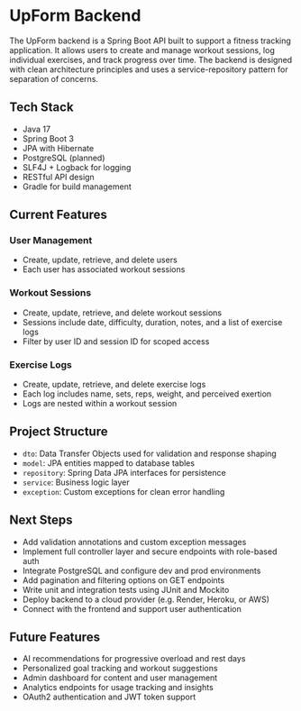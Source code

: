 # UpForm Backend

The UpForm backend is a Spring Boot API built to support a fitness tracking application. It allows users to create and manage workout sessions, log individual exercises, and track progress over time. The backend is designed with clean architecture principles and uses a service-repository pattern for separation of concerns.

## Tech Stack

- Java 17  
- Spring Boot 3  
- JPA with Hibernate  
- PostgreSQL (planned)  
- SLF4J + Logback for logging  
- RESTful API design  
- Gradle for build management

## Current Features

### User Management

- Create, update, retrieve, and delete users  
- Each user has associated workout sessions

### Workout Sessions

- Create, update, retrieve, and delete workout sessions  
- Sessions include date, difficulty, duration, notes, and a list of exercise logs  
- Filter by user ID and session ID for scoped access

### Exercise Logs

- Create, update, retrieve, and delete exercise logs  
- Each log includes name, sets, reps, weight, and perceived exertion  
- Logs are nested within a workout session

## Project Structure

- `dto`: Data Transfer Objects used for validation and response shaping  
- `model`: JPA entities mapped to database tables  
- `repository`: Spring Data JPA interfaces for persistence  
- `service`: Business logic layer  
- `exception`: Custom exceptions for clean error handling

## Next Steps

- Add validation annotations and custom exception messages  
- Implement full controller layer and secure endpoints with role-based auth  
- Integrate PostgreSQL and configure dev and prod environments  
- Add pagination and filtering options on GET endpoints  
- Write unit and integration tests using JUnit and Mockito  
- Deploy backend to a cloud provider (e.g. Render, Heroku, or AWS)  
- Connect with the frontend and support user authentication

## Future Features

- AI recommendations for progressive overload and rest days  
- Personalized goal tracking and workout suggestions  
- Admin dashboard for content and user management  
- Analytics endpoints for usage tracking and insights  
- OAuth2 authentication and JWT token support
